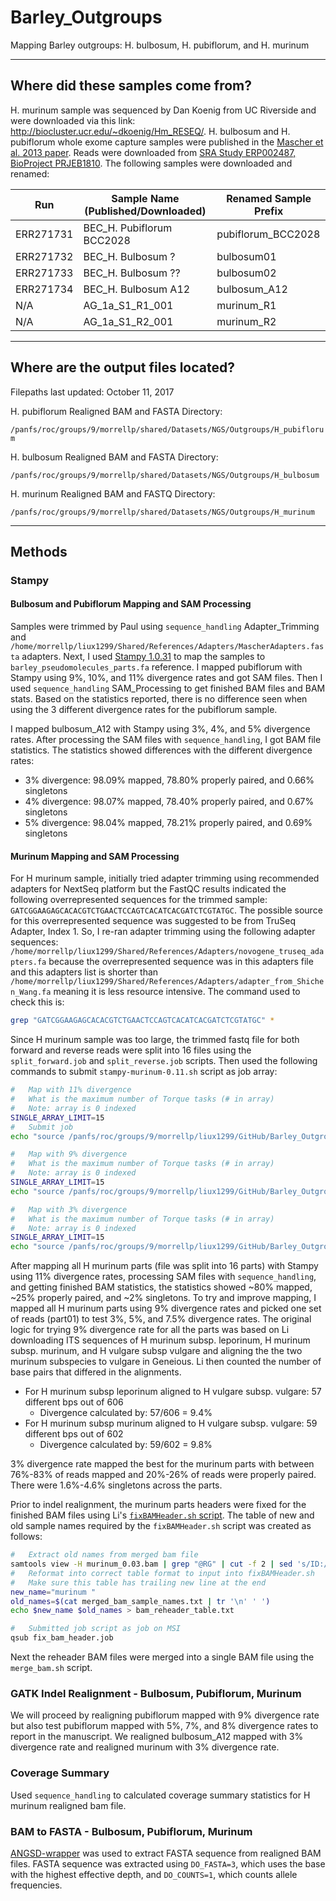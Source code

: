 # Barley_Outgroups

Mapping Barley outgroups: H. bulbosum, H. pubiflorum, and H. murinum

---

## Where did these samples come from?

H. murinum sample was sequenced by Dan Koenig from UC Riverside and were downloaded via this link: http://biocluster.ucr.edu/~dkoenig/Hm_RESEQ/. H. bulbosum and H. pubiflorum whole exome capture samples were published in the [Mascher et al. 2013 paper](https://www.ncbi.nlm.nih.gov/pmc/articles/PMC4241023/#__sec16title). Reads were downloaded from [SRA Study ERP002487, BioProject PRJEB1810](https://www.ncbi.nlm.nih.gov/Traces/study/?acc=ERP002487). The following samples were downloaded and renamed:

| Run       | Sample Name (Published/Downloaded)   | Renamed Sample Prefix |
| --------- | ------------------------------------ | --------------------- |
| ERR271731 | BEC_H. Pubiflorum BCC2028            | pubiflorum_BCC2028    |
| ERR271732 | BEC_H. Bulbosum ?                    | bulbosum01            |
| ERR271733 | BEC_H. Bulbosum ??                   | bulbosum02            |
| ERR271734 | BEC_H. Bulbosum A12                  | bulbosum_A12          |
| N/A       | AG_1a_S1_R1_001                      | murinum_R1            |
| N/A       | AG_1a_S1_R2_001                      | murinum_R2            |

---

## Where are the output files located?

Filepaths last updated: October 11, 2017

H. pubiflorum Realigned BAM and FASTA Directory:

`/panfs/roc/groups/9/morrellp/shared/Datasets/NGS/Outgroups/H_pubiflorum`

H. bulbosum Realigned BAM and FASTA Directory:

`/panfs/roc/groups/9/morrellp/shared/Datasets/NGS/Outgroups/H_bulbosum`

H. murinum Realigned BAM and FASTQ Directory:

`/panfs/roc/groups/9/morrellp/shared/Datasets/NGS/Outgroups/H_murinum`

---

## Methods

### Stampy

#### Bulbosum and Pubiflorum Mapping and SAM Processing

Samples were trimmed by Paul using `sequence_handling` Adapter_Trimming and `/home/morrellp/liux1299/Shared/References/Adapters/MascherAdapters.fasta` adapters. Next, I used [Stampy 1.0.31](http://www.well.ox.ac.uk/project-stampy) to map the samples to `barley_pseudomolecules_parts.fa` reference. I mapped pubiflorum with Stampy using 9%, 10%, and 11% divergence rates and got SAM files. Then I used `sequence_handling` SAM_Processing to get finished BAM files and BAM stats.  Based on the statistics reported, there is no difference seen when using the 3 different divergence rates for the pubiflorum sample.

I mapped bulbosum_A12 with Stampy using 3%, 4%, and 5% divergence rates. After processing the SAM files with `sequence_handling`, I got BAM file statistics. The statistics showed differences with the different divergence rates:
- 3% divergence: 98.09% mapped, 78.80% properly paired, and 0.66% singletons
- 4% divergence: 98.07% mapped, 78.40% properly paired, and 0.67% singletons
- 5% divergence: 98.04% mapped, 78.21% properly paired, and 0.69% singletons

#### Murinum Mapping and SAM Processing

For H murinum sample, initially tried adapter trimming using recommended adapters for NextSeq platform but the FastQC results indicated the following overrepresented sequences for the trimmed sample: `GATCGGAAGAGCACACGTCTGAACTCCAGTCACATCACGATCTCGTATGC`. The possible source for this overrepresented sequence was suggested to be from TruSeq Adapter, Index 1. So, I re-ran adapter trimming using the following adapter sequences: `/home/morrellp/liux1299/Shared/References/Adapters/novogene_truseq_adapters.fa` because the overrepresented sequence was in this adapters file and this adapters list is shorter than `/home/morrellp/liux1299/Shared/References/Adapters/adapter_from_Shichen_Wang.fa` meaning it is less resource intensive. The command used to check this is:

```bash
grep "GATCGGAAGAGCACACGTCTGAACTCCAGTCACATCACGATCTCGTATGC" *
```

Since H murinum sample was too large, the trimmed fastq file for both forward and reverse reads were split into 16 files using the `split_forward.job` and `split_reverse.job` scripts. Then used the following commands to submit `stampy-murinum-0.11.sh` script as job array:

```bash
#   Map with 11% divergence
#   What is the maximum number of Torque tasks (# in array)
#   Note: array is 0 indexed
SINGLE_ARRAY_LIMIT=15
#   Submit job
echo "source /panfs/roc/groups/9/morrellp/liux1299/GitHub/Barley_Outgroups/stampy_mapped/stampy-murinum-0.11.sh && /panfs/roc/groups/9/morrellp/liux1299/GitHub/Barley_Outgroups/stampy_mapped/stampy-murinum-0.11.sh" | qsub -t 0-"${SINGLE_ARRAY_LIMIT}" -q mesabi -l mem=62gb,nodes=1:ppn=24,walltime=96:00:00 -m abe -M liux1299@umn.edu

#   Map with 9% divergence
#   What is the maximum number of Torque tasks (# in array)
#   Note: array is 0 indexed
SINGLE_ARRAY_LIMIT=15
echo "source /panfs/roc/groups/9/morrellp/liux1299/GitHub/Barley_Outgroups/stampy_mapped/stampy-murinum-0.09.sh && /panfs/roc/groups/9/morrellp/liux1299/GitHub/Barley_Outgroups/stampy_mapped/stampy-murinum-0.09.sh" | qsub -t 0-"${SINGLE_ARRAY_LIMIT}" -q mesabi -l mem=62gb,nodes=1:ppn=24,walltime=72:00:00 -m abe -M liux1299@umn.edu

#   Map with 3% divergence
#   What is the maximum number of Torque tasks (# in array)
#   Note: array is 0 indexed
SINGLE_ARRAY_LIMIT=15
echo "source /panfs/roc/groups/9/morrellp/liux1299/GitHub/Barley_Outgroups/stampy_mapped/stampy-murinum-0.03.sh && /panfs/roc/groups/9/morrellp/liux1299/GitHub/Barley_Outgroups/stampy_mapped/stampy-murinum-0.03.sh" | qsub -t 0-"${SINGLE_ARRAY_LIMIT}" -q mesabi -l mem=62gb,nodes=1:ppn=24,walltime=72:00:00 -m abe -M liux1299@umn.edu
```

After mapping all H murinum parts (file was split into 16 parts) with Stampy using 11% divergence rates, processing SAM files with `sequence_handling`, and getting finished BAM statistics, the statistics showed ~80% mapped, ~25% properly paired, and ~2% singletons. To try and improve mapping, I mapped all H murinum parts using 9% divergence rates and picked one set of reads (part01) to test 3%, 5%, and 7.5% divergence rates. The original logic for trying 9% divergence rate for all the parts was based on Li downloading ITS sequences of H murinum subsp. leporinum, H murinum subsp. murinum, and H vulgare subsp vulgare and aligning the the two murinum subspecies to vulgare in Geneious. Li then counted the number of base pairs that differed in the alignments.
- For H murinum subsp leporinum aligned to H vulgare subsp. vulgare: 57 different bps out of 606
   - Divergence calculated by: 57/606 = 9.4%
- For H murinum subsp murinum aligned to H vulgare subsp. vulgare: 59 different bps out of 602
   - Divergence calculated by: 59/602 = 9.8%

3% divergence rate mapped the best for the murinum parts with between 76%-83% of reads mapped and 20%-26% of reads were properly paired. There were 1.6%-4.6% singletons across the parts.

Prior to indel realignment, the murinum parts headers were fixed for the finished BAM files using Li's [`fixBAMHeader.sh` script](https://github.com/lilei1/Utilites/blob/master/script/fixBAMHeader.sh). The table of new and old sample names required by the `fixBAMHeader.sh` script was created as follows:

```bash
#   Extract old names from merged bam file
samtools view -H murinum_0.03.bam | grep "@RG" | cut -f 2 | sed 's/ID://g' > merged_bam_sample_names.txt
#   Reformat into correct table format to input into fixBAMHeader.sh
#   Make sure this table has trailing new line at the end
new_name="murinum "
old_names=$(cat merged_bam_sample_names.txt | tr '\n' ' ')
echo $new_name $old_names > bam_reheader_table.txt

#   Submitted job script as job on MSI
qsub fix_bam_header.job
```

Next the reheader BAM files were merged into a single BAM file using the `merge_bam.sh` script.

### GATK Indel Realignment - Bulbosum, Pubiflorum, Murinum

We will proceed by realigning pubiflorum mapped with 9% divergence rate but also test pubiflorum mapped with 5%, 7%, and 8% divergence rates to report in the manuscript. We realigned bulbosum_A12 mapped with 3% divergence rate and realigned murinum with 3% divergence rate.

### Coverage Summary

Used `sequence_handling` to calculated coverage summary statistics for H murinum realigned bam file.

### BAM to FASTA - Bulbosum, Pubiflorum, Murinum

[ANGSD-wrapper](https://github.com/mojaveazure/angsd-wrapper) was used to extract FASTA sequence from realigned BAM files. FASTA sequence was extracted using `DO_FASTA=3`, which uses the base with the highest effective depth, and `DO_COUNTS=1`, which counts allele frequencies.
